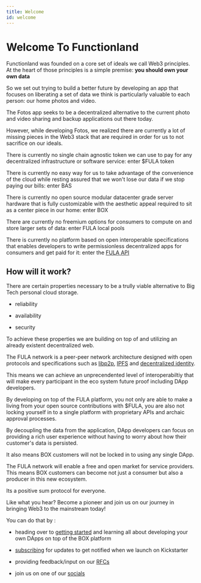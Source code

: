 ```yaml
---
title: Welcome
id: welcome
---
```

# Welcome To Functionland

Functionland was founded on a core set of ideals we call Web3 principles.  At the heart of those principles is a simple premise: <b>you should own your own data</b>

So we set out trying to build a better future by developing an app that focuses on liberating a set of data we think is particularly valuable to each person: our home photos and video.

The Fotos app seeks to be a decentralized alternative to the current photo and video sharing and backup applications out there today.

However, while developing Fotos, we realized there are currently a lot of missing pieces in the Web3 stack that are required in order for us to not sacrifice on our ideals.

There is currently no single chain agnostic token we can use to pay for any decentralized infrastructure or software service: enter $FULA token

There is currently no easy way for us to take advantage of the convenience of the cloud while resting assured that we won't lose our data if we stop paying our bills: enter BAS

There is currently no open source modular datacenter grade server hardware that is fully customizable with the aesthetic appeal required to sit as a center piece in our home: enter BOX

There are currently no freemium options for consumers to compute on and store larger sets of data: enter FULA local pools

There is currently no platform based on open interoperable specifications that enables developers to write permissionless decentralized apps for consumers and get paid for it: enter the [FULA API](./api)

## How will it work?

There are certain properties necessary to be a trully viable alternative to Big Tech personal cloud storage.

  * reliability

  * availability

  * security

To achieve these properties we are building on top of and utilizing an already existent decentralized web.

The FULA network is a peer-peer network architecture designed with open protocols and specifications such as [libp2p](https://libp2p.io/), [IPFS](https://ipfs.io/) and [decentralized identity](https://www.w3.org/TR/did-core/).

This means we can achieve an unprecendented level of interoperabiltiy that will make every participant in the eco system future proof including DApp developers.

By developing on top of the FULA platform, you not only are able to make a living from your open source contributions with $FULA, you are also not locking yourself in to a single platform with proprietary APIs and archaic approval processes.

By decoupling the data from the application, DApp developers can focus on providing a rich user experience without having to worry about how their customer's data is persisted.

It also means BOX customers will not be locked in to using any single DApp.

The FULA network will enable a free and open market for service providers.  This means BOX customers can become not just a consumer but also a producer in this new ecosystem.

Its a positive sum protocol for everyone.

Like what you hear?  Become a pioneer and join us on our journey in bringing Web3 to the mainstream today!

You can do that by :

  * heading over to [getting started](./getting-started) and learning all about developing your own DApps on top of the BOX platform

  * [subscribing](https://fx.land) for updates to get notified when we launch on Kickstarter

  * providing feedback/input on our [RFCs](https://github.com/functionland/docs/tree/main/RFCs)

  * join us on one of our [socials](https://linktr.ee/fxland)

